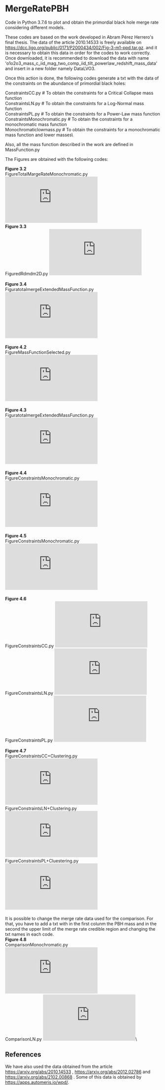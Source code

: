 # MergeRatePBH 

Code in Python 3.7.6 to plot and obtain the primordial black hole merge rate considering different models.

These codes are based on the work developed in Abram Pérez Herrero's final thesis. The data of the article 2010.14533 is freely available on https://dcc.ligo.org/public/0171/P2000434/002/Fig-3-m1-ppd.tar.gz. and it is necessary to obtain this data in order for the codes to work correctly. Once downloaded, it is recommended to download the data with name 'o1o2o3_mass_c_iid_mag_two_comp_iid_tilt_powerlaw_redshift_mass_data' and insert in a new folder namely DataLVO3. 

Once this action is done, the following codes generate a txt with the data of the constraints on the abundance of primordial black holes: 

 ConstraintsCC.py  # To obtain the constraints for a Critical Collapse mass function\
 ConstraintsLN.py  # To obtain the constraints for a Log-Normal mass function\
 ConstraintsPL.py  # To obtain the constraints for a Power-Law mass function\
 ConstraintsMonochromatic.py # To obtain the constraints for a monochromatic mass function\
 Monochromaticlowmass.py  # To obtain the constraints for a monochromatic mass function and lower masses\
 
Also, all the mass function described in the work are defined in MassFunction.py

The Figures are obtained with the following codes:

**Figure 3.2**\
FigureTotalMargeRateMonochromatic.py  ![TMergeRateMonochromatic](https://github.com/AbramPerezHerrero/MergeRatePBH/blob/850d26bf4e370f766f7fe2db536c4f2a2698a4c5/Plots/MergerateMonocrhomatic.pdf)
\
**Figure 3.3**\
FiguredRdmdm2D.py  ![DifferentialMergeRate](https://github.com/AbramPerezHerrero/MergeRatePBH/blob/850d26bf4e370f766f7fe2db536c4f2a2698a4c5/Plots/dRdmdmPlot2D.pdf)\
\
**Figure 3.4**\
FiguratotalmergeExtendedMassFunction.py  ![TotalMergeRateExtended](https://github.com/AbramPerezHerrero/MergeRatePBH/blob/7205f45581f6835d1986202d884e20ee98221a00/Plots/TotalFigure.pdf)\
\
**Figure 4.2**\
FigureMassFunctionSelected.py  ![MassFunctionSelected](https://github.com/AbramPerezHerrero/MergeRatePBH/blob/7205f45581f6835d1986202d884e20ee98221a00/Plots/MassFunctionPlotselected.pdf)\
\
**Figure 4.3**\
FiguratotalmergeExtendedMassFunction.py ![TotalMergeClustering](https://github.com/AbramPerezHerrero/MergeRatePBH/blob/7205f45581f6835d1986202d884e20ee98221a00/Plots/TotalFigure+clustering.pdf)\
\
**Figure 4.4**\
FigureConstraintsMonochromatic.py  ![Monochromatic](https://github.com/AbramPerezHerrero/MergeRatePBH/blob/7205f45581f6835d1986202d884e20ee98221a00/Plots/constraintsMonochromatic.pdf)\
\
**Figure 4.5**\
FigureConstraintsMonochromatic.py  ![MonochromaticTotal](https://github.com/AbramPerezHerrero/MergeRatePBH/blob/7205f45581f6835d1986202d884e20ee98221a00/Plots/constraintsMonochromaticTotal.pdf)\
\
**Figure 4.6**\
FigureConstraintsCC.py ![CC](https://github.com/AbramPerezHerrero/MergeRatePBH/blob/42432fb301a9786aaaa10f9c8a7a733079a2ddb8/Plots/constraintsCC.pdf)\
FigureConstraintsLN.py ![LN](https://github.com/AbramPerezHerrero/MergeRatePBH/blob/42432fb301a9786aaaa10f9c8a7a733079a2ddb8/Plots/constraintsLN.pdf)\
FigureConstraintsPL.py ![PL](https://github.com/AbramPerezHerrero/MergeRatePBH/blob/42432fb301a9786aaaa10f9c8a7a733079a2ddb8/Plots/constrainTsPL.pdf)\
\
**Figure 4.7**\
FigureConstraintsCC+Clustering.py ![CC+clustering](https://github.com/AbramPerezHerrero/MergeRatePBH/blob/c0f31f61589d80dcb7e3bf4a6061792b2a79f91c/Plots/constraintsCCClustering.pdf)\
FigureConstraintsLN+Clustering.py  ![LN+clustering](https://github.com/AbramPerezHerrero/MergeRatePBH/blob/c0f31f61589d80dcb7e3bf4a6061792b2a79f91c/Plots/constraintsLNCl.pdf)\
FigureConstraintsPL+Cluestering.py  ![PL+clustering](https://github.com/AbramPerezHerrero/MergeRatePBH/blob/c0f31f61589d80dcb7e3bf4a6061792b2a79f91c/Plots/constraintsPLCL.pdf)\
\
It is possible to change the merge rate data used for the comparison. For that, you have to add a txt with  in the first colunm the PBH mass and in the second the upper limit of the merge rate credible region and changing the txt names in each code. \
**Figure 4.8**\
ComparisonMonochromatic.py  ![MonoComparison](https://github.com/AbramPerezHerrero/MergeRatePBH/blob/fa0a2b4606c7df0fcf1de74bd539a58e74f493e9/Plots/constrainsPLCL.pdf)\
ComparisonLN.py  ![LNComparison](https://github.com/AbramPerezHerrero/MergeRatePBH/blob/fa0a2b4606c7df0fcf1de74bd539a58e74f493e9/Plots/constrainsPLCL.pdf)\
## References
We have also used the data obtained from the article https://arxiv.org/abs/2010.14533 , https://arxiv.org/abs/2012.02786 and https://arxiv.org/abs/2102.00868 . Some of this data is obtained by https://apps.automeris.io/wpd/.

